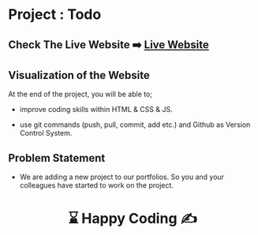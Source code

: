 # Project : Todo

## Check The Live Website ➡️ [Live Website](https://meraltodos.netlify.app/)

## Visualization of the Website

At the end of the project, you will be able to;

- improve coding skills within HTML & CSS & JS.

- use git commands (push, pull, commit, add etc.) and Github as Version Control System.

## Problem Statement

- We are adding a new project to our portfolios. So you and your colleagues have started to work on the project.

# <center> ⌛ Happy Coding ✍ </center>
